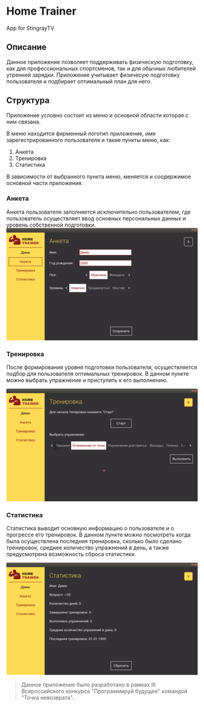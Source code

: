 # Home Trainer #

App for StingrayTV

## Описание ##
Данное приложение позволяет поддерживать физическую подготовку, как для профессиональных спортсменов, так и для обычных любителей утренней зарядки. Приложение учитывает физичесую подготовку пользователя и подбирает оптимальный план для него.

## Структура ##
Приложение условно состоит из меню и основной области которая с ним связана.

В меню находится фирменный логотип приложение, имя зарегестрированного пользователя и такие пункты меню, как:
1) Анкета
2) Тренировка
3) Статистика

В зависимости от выбранного пункта меню, меняется и соодержимое основной части приложения.

### Анкета ###

Анкета пользователя заполняется исключительно пользователем, где пользователь осуществляет ввод основных персональных данных и уровень собственной подготовки.
![Profile](/resources/screen/profile.png)


### Тренировка ###

После формирования уровня подготовки пользователя, осуществляется подбор для пользователя оптимальных тренировок. В данном пункте можно выбрать упражнение и приступить к его выполнению.

![Profile](/resources/screen/training.png)

### Статистика ###

Статистика выводит основную информацию о пользователе и о прогрессе его тренировок. В данном пункте можно посмотреть когда была осуществлена последняя тренировка, сколько было сделано тренировок, среднее количество упражнений в день, а также предусмотрена возможность сброса статистики.

![Profile](/resources/screen/statistics.png)

>Данное приложение было разработано в рамках III Всероссийского конкурса "Программируй будущее" командой "Точка невозврата".
